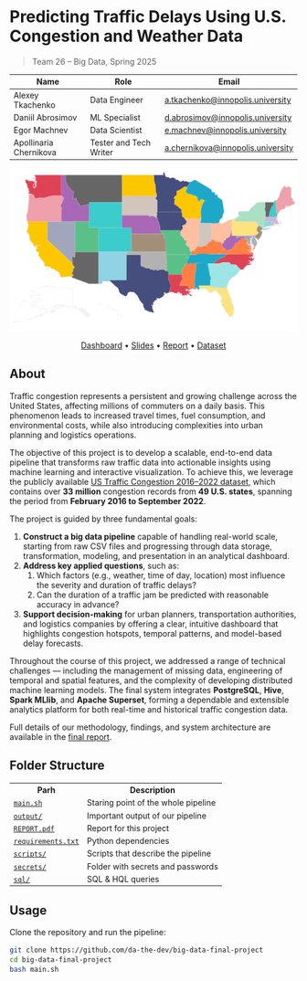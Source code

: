 # Predicting Traffic Delays Using U.S. Congestion and Weather Data

> Team 26 – Big Data, Spring 2025

| Name                   | Role                   | Email                             |
| ---------------------- | ---------------------- | --------------------------------- |
| Alexey Tkachenko       | Data Engineer          | a.tkachenko@innopolis.university  |
| Daniil Abrosimov       | ML Specialist          | d.abrosimov@innopolis.university  |
| Egor Machnev           | Data Scientist         | e.machnev@innopolis.university    |
| Apollinaria Chernikova | Tester and Tech Writer | a.chernikova@innopolis.university |

![poster](./.github/poster.png)

<div align="center">

[Dashboard](http://hadoop-03.uni.innopolis.ru:8808/superset/dashboard/65/) •
[Slides](https://docs.google.com/presentation/d/1sM-ThdE7JnkxrupelgnWeVv8Ugl3S6E3jYg3owWLm5A/edit?usp=sharing)
• [Report](./REPORT.pdf) •
[Dataset](https://www.kaggle.com/datasets/sobhanmoosavi/us-traffic-congestions-2016-2022)

</div>

## About

Traffic congestion represents a persistent and growing challenge across the
United States, affecting millions of commuters on a daily basis. This phenomenon
leads to increased travel times, fuel consumption, and environmental costs,
while also introducing complexities into urban planning and logistics
operations.

The objective of this project is to develop a scalable, end-to-end data pipeline
that transforms raw traffic data into actionable insights using machine learning
and interactive visualization. To achieve this, we leverage the publicly
available
[US Traffic Congestion 2016–2022 dataset](https://www.kaggle.com/datasets/sobhanmoosavi/us-traffic-congestions-2016-2022),
which contains over **33 million** congestion records from **49 U.S. states**,
spanning the period from **February 2016 to September 2022**.

The project is guided by three fundamental goals:

1. **Construct a big data pipeline** capable of handling real-world scale,
   starting from raw CSV files and progressing through data storage,
   transformation, modeling, and presentation in an analytical dashboard.
2. **Address key applied questions**, such as:
   1. Which factors (e.g., weather, time of day, location) most influence the
      severity and duration of traffic delays?
   2. Can the duration of a traffic jam be predicted with reasonable accuracy in
      advance?
3. **Support decision-making** for urban planners, transportation authorities,
   and logistics companies by offering a clear, intuitive dashboard that
   highlights congestion hotspots, temporal patterns, and model-based delay
   forecasts.

Throughout the course of this project, we addressed a range of technical
challenges — including the management of missing data, engineering of temporal
and spatial features, and the complexity of developing distributed machine
learning models. The final system integrates **PostgreSQL**, **Hive**, **Spark
MLlib**, and **Apache Superset**, forming a dependable and extensible analytics
platform for both real-time and historical traffic congestion data.

Full details of our methodology, findings, and system architecture are available
in the [final report](./REPORT.pdf).

## Folder Structure

<table>
    <tr>
        <th>Parh</th>
        <th>Description</th>
    </tr>
    <tr>
        <td><code><a href='main.sh'>main.sh</a></code></td>
        <td>Staring point of the whole pipeline</td>
    </tr>
    <tr>
        <td><code><a href='output/'>output/</a></code></td>
        <td>Important output of our pipeline</td>
    </tr>
    <tr>
        <td><code><a href='REPORT.pdf'>REPORT.pdf</a></code></td>
        <td>Report for this project</td>
    </tr>
    <tr>
        <td><code><a href='requirements.txt'>requirements.txt</a></code></td>
        <td>Python dependencies</td>
    </tr>
    <tr>
        <td><code><a href='scripts/'>scripts/</a></code></td>
        <td>Scripts that describe the pipeline</td>
    </tr>
    <tr>
        <td><code><a href='secrets/'>secrets/</a></code></td>
        <td>Folder with secrets and passwords</td>
    </tr>
    <tr>
        <td><code><a href='sql/'>sql/</a></code></td>
        <td>SQL & HQL queries</td>
    </tr>
</table>

## Usage

Clone the repository and run the pipeline:

```bash
git clone https://github.com/da-the-dev/big-data-final-project
cd big-data-final-project
bash main.sh
```

